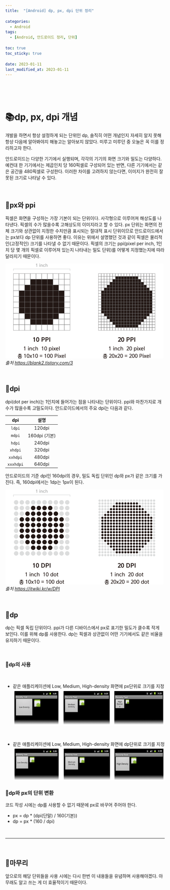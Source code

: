 ```yaml
---
title:  "[Android] dp, px, dpi 단위 정리"

categories:
  - Android
tags:
  - [Android, 안드로이드 정리, 단위]

toc: true
toc_sticky: true
 
date: 2023-01-11
last_modified_at: 2023-01-11
---
```


<br>
<br>
<br>

# 📚dp, px, dpi 개념

개발을 하면서 항상 설정하게 되는 단위인 dp, 솔직히 어떤 개념인지 자세히 알지 못해 항상 다음에 알아봐야지 해놓고는 알아보지 않았다. 미루고 미루던 중 오늘은 꼭 이를 정리하고자 한다.

안드로이드는 다양한 기기에서 실행되며, 각각의 기기의 화면 크기와 밀도는 다양하다. 예컨대 한 기기에서는 제곱인치 당 160픽셀로 구성되어 있는 반면, 다른 기기에서는 같은 공간을 480픽셀로 구성한다. 이러한 차이를 고려하지 않는다면, 이미지가 완전히 잘못된 크기로 나타날 수 있다.

<br>

## 📔px와 ppi

픽셀은 화면을 구성하는 가장 기본이 되는 단위이다. 사각형으로 이루어져 해상도를 나타낸다. 픽셀의 수가 많을수록 고해상도의 이미지라고 할 수 있다. px 단위는 화면의 전체 크기와 상관없이 지정한 수치만큼 표시되는 절대적 표시 단위이므로 안드로이드에서는 px보다 dp 단위를 사용하면 좋다. 이유는 위에서 설명했던 것과 같이 픽셀은 물리적인(고정적인) 크기를 나타낼 수 없기 때문이다. 픽셀의 크기는 ppi(pixel per inch, 1인치 당 몇 개의 픽셀로 이루어져 있는지 나타내는 밀도 단위)를 어떻게 지정했는지에 따라 달라지기 때문이다.

![pixel](/assets/imges/android/unit/pixel.png)
<br>
*출처 https://blank2.tistory.com/3*

<br>

## 📔dpi
dpi(dot per inch)는 1인치에 들어가는 점을 나타내는 단위이다. ppi와 마찬가지로 개수가 많을수록 고밀도이다. 안드로이드에서의 주요 dpi는 다음과 같다.

|**dpi**|설명|
|:---:|:---:|
|`ldpi`|120dpi|
|`mdpi`|160dpi (기본)|
|`hdpi`|240dpi|
|`xhdpi`|320dpi|
|`xxhdpi`|480dpi|
|`xxxhdpi`|640dpi|

안드로이드의 기준 dpi인 160dpi의 경우, 밀도 독립 단위인 dp와 px가 같은 크기를 가진다.
즉, 160dpi에서는 1dp는 1px이 된다.

![dpi](/assets/imges/android/unit/dpi.png)
<br>
*출처 https://itwiki.kr/w/DPI*

<br>

## 📔dp
dp는 픽셀 독립 단위이다. ppi가 다른 디바이스에서 px로 표기한 밀도가 클수록 작게 보인다. 이를 위해 dp를 사용한다. dp는 픽셀과 상관없이 어떤 기기에서도 같은 비율을 유지하기 때문이다.

<br>

### 📖dp의 사용

<br>

* 같은 애플리케이션에 Low, Medium, High-density 화면에 px단위로 크기를 지정
![dpi](/assets/imges/android/unit/dp1.png)

<br>

* 같은 애플리케이션에 Low, Medium, High-density 화면에 dp단위로 크기를 지정
![dpi](/assets/imges/android/unit/dp2.png)

### 📖dp와 px의 단위 변환
코드 작성 시에는 dp를 사용할 수 없기 때문에 px로 바꾸어 주어야 한다.
* px = dp * (dpi(단말) / 160(기본))
* dp = px * (160 / dpi)

<br>

---

<br>

## 📝마무리
앞으로의 해당 단위들을 사용 시에는 다시 한번 이 내용들을 유념하며 사용해야겠다. 아무래도 알고 쓰는 게 더 효율적이기 때문이다.